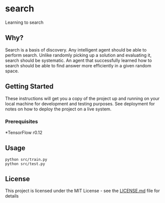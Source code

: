# search

Learning to search

## Why?

Search is a basis of discovery. Any intelligent agent should be able to perform search. Unlike randomly picking up a solution and evaluating it, search should be systematic. An agent that successfully learned how to search should be able to find answer more efficiently in a given random space.  

## Getting Started

These instructions will get you a copy of the project up and running on your local machine for development and testing purposes. See deployment for notes on how to deploy the project on a live system.

### Prerequisites

*TensorFlow r0.12

## Usage

```
python src/train.py
python src/test.py
```

## License

This project is licensed under the MIT License - see the [LICENSE.md](LICENSE.md) file for details